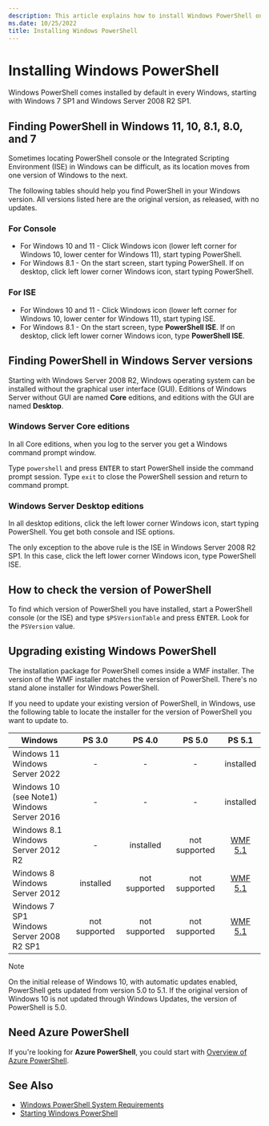 ```yaml
---
description: This article explains how to install Windows PowerShell on various versions of Windows.
ms.date: 10/25/2022
title: Installing Windows PowerShell
---
```

# Installing Windows PowerShell

Windows PowerShell comes installed by default in every Windows, starting with Windows 7 SP1 and
Windows Server 2008 R2 SP1.

## Finding PowerShell in Windows 11, 10, 8.1, 8.0, and 7

Sometimes locating PowerShell console or the Integrated Scripting Environment (ISE) in Windows can
be difficult, as its location moves from one version of Windows to the next.

The following tables should help you find PowerShell in your Windows version. All versions listed
here are the original version, as released, with no updates.

### For Console

- For Windows 10 and 11 - Click Windows icon (lower left corner for Windows 10, lower center for
  Windows 11), start typing PowerShell.
- For Windows 8.1 - On the start screen, start typing PowerShell. If on desktop, click left lower
  corner Windows icon, start typing PowerShell.

### For ISE

- For Windows 10 and 11 - Click Windows icon (lower left corner for Windows 10, lower center for
  Windows 11), start typing ISE.
- For Windows 8.1 - On the start screen, type **PowerShell ISE**. If on desktop, click left lower
  corner Windows icon, type **PowerShell ISE**.

## Finding PowerShell in Windows Server versions

Starting with Windows Server 2008 R2, Windows operating system can be installed without the
graphical user interface (GUI). Editions of Windows Server without GUI are named **Core** editions,
and editions with the GUI are named **Desktop**.

### Windows Server Core editions

In all Core editions, when you log to the server you get a Windows command prompt window.

Type `powershell` and press <kbd>ENTER</kbd> to start PowerShell inside the command prompt session.
Type `exit` to close the PowerShell session and return to command prompt.

### Windows Server Desktop editions

In all desktop editions, click the left lower corner Windows icon, start typing PowerShell. You get
both console and ISE options.

The only exception to the above rule is the ISE in Windows Server 2008 R2 SP1. In this case, click
the left lower corner Windows icon, type PowerShell ISE.

## How to check the version of PowerShell

To find which version of PowerShell you have installed, start a PowerShell console (or the ISE) and
type `$PSVersionTable` and press <kbd>ENTER</kbd>. Look for the `PSVersion` value.

## Upgrading existing Windows PowerShell

The installation package for PowerShell comes inside a WMF installer. The version of the WMF
installer matches the version of PowerShell. There's no stand alone installer for Windows
PowerShell.

If you need to update your existing version of PowerShell, in Windows, use the following table to
locate the installer for the version of PowerShell you want to update to.

|                    Windows                     |    PS 3.0     |    PS 4.0     |    PS 5.0     |    PS 5.1     |
| ---------------------------------------------- | :-----------: | :-----------: | :-----------: | :-----------: |
| Windows 11 <br/>Windows Server 2022            |       -       |       -       |       -       |   installed   |
| Windows 10 (see Note1)<br/>Windows Server 2016 |       -       |       -       |       -       |   installed   |
| Windows 8.1<br/>Windows Server 2012 R2         |       -       |   installed   | not supported | [WMF 5.1][08] |
| Windows 8<br/>Windows Server 2012              |   installed   | not supported | not supported | [WMF 5.1][08] |
| Windows 7 SP1<br/>Windows Server 2008 R2 SP1   | not supported | not supported | not supported | [WMF 5.1][08] |

> [!NOTE]
> On the initial release of Windows 10, with automatic updates enabled, PowerShell gets updated from
> version 5.0 to 5.1. If the original version of Windows 10 is not updated through Windows Updates,
> the version of PowerShell is 5.0.

## Need Azure PowerShell

If you're looking for **Azure PowerShell**, you could start with
[Overview of Azure PowerShell][04].

## See Also

- [Windows PowerShell System Requirements][09]
- [Starting Windows PowerShell][02]

<!-- link refs -->
[02]: /powershell/scripting/windows-powershell/starting-windows-powershell
[04]: /powershell/azure/overview
[08]: https://www.microsoft.com/download/details.aspx?id=54616
[09]: Windows-PowerShell-System-Requirements.md
